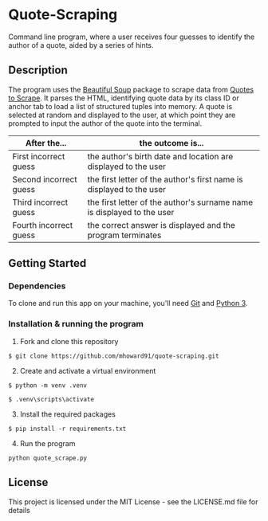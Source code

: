 # Quote-Scraping

Command line program, where a user receives four guesses to identify the author of a quote, aided by a series of hints.

## Description

The program uses the [Beautiful Soup](https://beautiful-soup-4.readthedocs.io/en/latest/#) package to scrape data from [Quotes to Scrape](http://quotes.toscrape.com/). It parses the HTML, identifying quote data by its class ID or anchor tab to load a list of structured tuples into memory. A quote is selected at random and displayed to the user, at which point they are prompted to input the author of the quote into the terminal.

| After the... | the outcome is... |
| --- | --- |
| First incorrect guess | the author's birth date and location are displayed to the user |
| Second incorrect guess | the first letter of the author's first name is displayed to the user |
| Third incorrect guess | the first letter of the author's surname name is displayed to the user |
| Fourth incorrect guess | the correct answer is displayed and the program terminates |

## Getting Started

### Dependencies

To clone and run this app on your machine, you'll need [Git](https://git-scm.com) and [Python 3](http://python.org/).

### Installation & running the program 


1. Fork and clone this repository
```
$ git clone https://github.com/mhoward91/quote-scraping.git
```

2. Create and activate a virtual environment
```
$ python -m venv .venv

$ .venv\scripts\activate
```

3. Install the required packages
```
$ pip install -r requirements.txt
```

4. Run the program
```
python quote_scrape.py
```

## License

This project is licensed under the MIT License - see the LICENSE.md file for details
